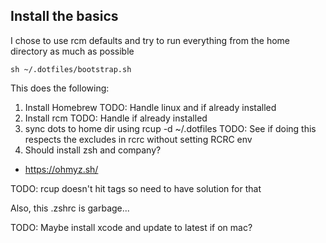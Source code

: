 ## Install the basics

I chose to use rcm defaults and try to run everything from the home directory as much as possible

```
sh ~/.dotfiles/bootstrap.sh
```

This does the following:

1. Install Homebrew TODO: Handle linux and if already installed
2. Install rcm TODO: Handle if already installed
3. sync dots to home dir using rcup -d ~/.dotfiles TODO: See if doing this respects the excludes in rcrc without setting RCRC env
4. Should install zsh and company?
- https://ohmyz.sh/

TODO: rcup doesn't hit tags so need to have solution for that

Also, this .zshrc is garbage...

TODO: Maybe install xcode and update to latest if on mac?
